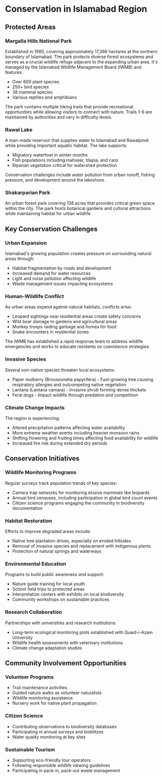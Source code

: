 # Conservation in Islamabad Region

## Protected Areas

### Margalla Hills National Park
Established in 1980, covering approximately 17,386 hectares at the northern boundary of Islamabad. The park protects diverse forest ecosystems and serves as a crucial wildlife refuge adjacent to the expanding urban area. It's managed by the Islamabad Wildlife Management Board (IWMB) and features:
- Over 600 plant species
- 250+ bird species
- 38 mammal species
- Various reptiles and amphibians

The park contains multiple hiking trails that provide recreational opportunities while allowing visitors to connect with nature. Trails 1-6 are maintained by authorities and vary in difficulty levels.

### Rawal Lake
A man-made reservoir that supplies water to Islamabad and Rawalpindi while providing important aquatic habitat. The lake supports:
- Migratory waterfowl in winter months
- Fish populations including mahseer, tilapia, and carp
- Riparian vegetation critical for watershed protection

Conservation challenges include water pollution from urban runoff, fishing pressure, and development around the lakeshore.

### Shakarparian Park
An urban forest park covering 138 acres that provides critical green space within the city. The park hosts botanical gardens and cultural attractions while maintaining habitat for urban wildlife.

## Key Conservation Challenges

### Urban Expansion
Islamabad's growing population creates pressure on surrounding natural areas through:
- Habitat fragmentation by roads and development
- Increased demand for water resources
- Light and noise pollution affecting wildlife
- Waste management issues impacting ecosystems

### Human-Wildlife Conflict
As urban areas expand against natural habitats, conflicts arise:
- Leopard sightings near residential areas create safety concerns
- Wild boar damage to gardens and agricultural areas
- Monkey troops raiding garbage and homes for food
- Snake encounters in residential zones

The IWMB has established a rapid response team to address wildlife emergencies and works to educate residents on coexistence strategies.

### Invasive Species
Several non-native species threaten local ecosystems:
- Paper mulberry (Broussonetia papyrifera) - Fast-growing tree causing respiratory allergies and outcompeting native vegetation
- Lantana (Lantana camara) - Invasive shrub forming dense thickets
- Feral dogs - Impact wildlife through predation and competition

### Climate Change Impacts
The region is experiencing:
- Altered precipitation patterns affecting water availability
- More extreme weather events including heavier monsoon rains
- Shifting flowering and fruiting times affecting food availability for wildlife
- Increased fire risk during extended dry periods

## Conservation Initiatives

### Wildlife Monitoring Programs
Regular surveys track population trends of key species:
- Camera trap networks for monitoring elusive mammals like leopards
- Annual bird censuses, including participation in global bird count events
- Citizen science programs engaging the community in biodiversity documentation

### Habitat Restoration
Efforts to improve degraded areas include:
- Native tree plantation drives, especially on eroded hillsides
- Removal of invasive species and replacement with indigenous plants
- Protection of natural springs and waterways

### Environmental Education
Programs to build public awareness and support:
- Nature guide training for local youth
- School field trips to protected areas
- Interpretation centers with exhibits on local biodiversity
- Community workshops on sustainable practices

### Research Collaboration
Partnerships with universities and research institutions:
- Long-term ecological monitoring plots established with Quaid-i-Azam University
- Wildlife health assessments with veterinary institutions
- Climate change adaptation studies

## Community Involvement Opportunities

### Volunteer Programs
- Trail maintenance activities
- Guided nature walks as volunteer naturalists
- Wildlife monitoring assistance
- Nursery work for native plant propagation

### Citizen Science
- Contributing observations to biodiversity databases
- Participating in annual surveys and bioblitzes
- Water quality monitoring at key sites

### Sustainable Tourism
- Supporting eco-friendly tour operators
- Following responsible wildlife viewing guidelines
- Participating in pack-in, pack-out waste management
